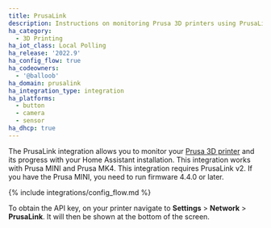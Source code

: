 ```yaml
---
title: PrusaLink
description: Instructions on monitoring Prusa 3D printers using PrusaLink.
ha_category:
  - 3D Printing
ha_iot_class: Local Polling
ha_release: '2022.9'
ha_config_flow: true
ha_codeowners:
  - '@balloob'
ha_domain: prusalink
ha_integration_type: integration
ha_platforms:
  - button
  - camera
  - sensor
ha_dhcp: true
---
```


The PrusaLink integration allows you to monitor your [Prusa 3D printer](https://www.prusa3d.com) and its progress with your Home Assistant installation. This integration works with Prusa MINI and Prusa MK4.
This integration requires PrusaLink v2. If you have the Prusa MINI, you need to run firmware 4.4.0 or later.


{% include integrations/config_flow.md %}

To obtain the API key, on your printer navigate to **Settings** > **Network** > **PrusaLink**. It will then be shown at the bottom of the screen.